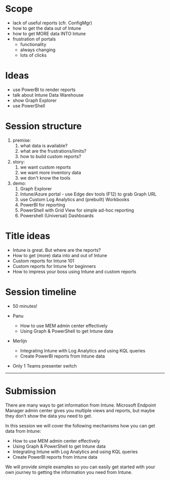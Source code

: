 # Scope
- lack of useful reports (cfr. ConfigMgr)
- how to get the data out of Intune
- how to get MORE data INTO Intune
- frustration of portals
	- functionality
	- always changing
	- lots of clicks

# Ideas
- use PowerBI to render reports
- talk about Intune Data Warehouse
- show Graph Explorer
- use PowerShell

# Session structure
1. premise:
	1. what data is available?
	2. what are the frustrations/limits?
	3. how to build custom reports?
2. story:
	1. we want custom reports
	2. we want more inventory data
	3. we don't know the tools
3. demo:
	1. Graph Explorer
	2. Intune/Azure portal - use Edge dev tools (F12) to grab Graph URL
	3. use Custom Log Analytics and (prebuilt) Workbooks
	4. PowerBI for reporting
	5. PowerShell with Grid View for simple ad-hoc reporting
	6. Powershell (Universal) Dashboards

# Title ideas
- Intune is great. But where are the reports?
- How to get (more) data into and out of Intune
- Custom reports for Intune 101
- Custom reports for Intune for beginners
- How to impress your boss using Intune and custom reports

# Session timeline
- 50 minutes!
- Panu
	-   How to use MEM admin center effectively
	-   Using Graph & PowerShell to get Intune data
- Merlijn
	-   Integrating Intune with Log Analytics and using KQL queries
	-   Create PowerBI reports from Intune data

- Only 1 Teams presenter switch 
-----------------------

# Submission

There are many ways to get information from Intune. Microsoft Endpoint Manager admin center gives you multiple views and reports, but maybe they don’t show the data you need to get.

In this session we will cover the following mechanisms how you can get data from Intune:

-   How to use MEM admin center effectively
-   Using Graph & PowerShell to get Intune data
-   Integrating Intune with Log Analytics and using KQL queries
-   Create PowerBI reports from Intune data

We will provide simple examples so you can easily get started with your own journey to getting the information you need from Intune.